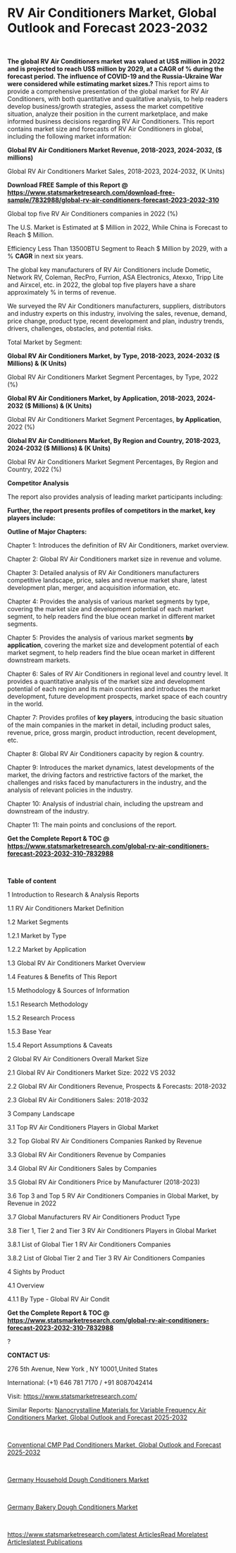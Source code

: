 <h1>RV Air Conditioners Market, Global Outlook and Forecast 2023-2032</h1><br/><p><strong>The global RV Air Conditioners market was valued at US$ million in 2022 and is projected to reach US$ million by 2029, at a <strong>CAGR</strong> of % during the forecast period. The influence of COVID-19 and the Russia-Ukraine War were considered while estimating market sizes.? </strong>This report aims to provide a comprehensive presentation of the global market for RV Air Conditioners, with both quantitative and qualitative analysis, to help readers develop business/growth strategies, assess the market competitive situation, analyze their position in the current marketplace, and make informed business decisions regarding RV Air Conditioners. This report contains market size and forecasts of RV Air Conditioners in global, including the following market information:</p>
 
 
 
 <p><strong>Global RV Air Conditioners Market Revenue, 2018-2023, 2024-2032, ($ millions)</strong></p>
 
 
 
 <p>Global RV Air Conditioners Market Sales, 2018-2023, 2024-2032, (K Units)</p>
 
 
 
 <p><strong>Download FREE Sample of this Report @ <a href="https://www.statsmarketresearch.com/download-free-sample/7832988/global-rv-air-conditioners-forecast-2023-2032-310">https://www.statsmarketresearch.com/download-free-sample/7832988/global-rv-air-conditioners-forecast-2023-2032-310</a></strong></p>
 
 
 
 <p>Global top five RV Air Conditioners companies in 2022 (%)</p>
 
 
 
 <p>The U.S. Market is Estimated at $ Million in 2022, While China is Forecast to Reach $ Million.</p>
 
 
 
 <p>Efficiency Less Than 13500BTU Segment to Reach $ Million by 2029, with a % <strong>CAGR</strong> in next six years.</p>
 
 
 
 <p>The global key manufacturers of RV Air Conditioners include Dometic, Network RV, Coleman, RecPro, Furrion, ASA Electronics, Atexxo, Tripp Lite and Airxcel, etc. in 2022, the global top five players have a share approximately % in terms of revenue.</p>
 
 
 
 <p>We surveyed the RV Air Conditioners manufacturers, suppliers, distributors and industry experts on this industry, involving the sales, revenue, demand, price change, product type, recent development and plan, industry trends, drivers, challenges, obstacles, and potential risks.</p>
 
 
 
 <p>Total Market by Segment:</p>
 
 
 
 <p><strong>Global RV Air Conditioners Market, by Type, 2018-2023, 2024-2032 ($ Millions) & (K Units)</strong></p>
 
 
 
 <p>Global RV Air Conditioners Market Segment Percentages, by Type, 2022 (%)</p>
 
 
 
 <p><strong>Global RV Air Conditioners Market, <strong>by Application</strong>, 2018-2023, 2024-2032 ($ Millions) & (K Units)</strong></p>
 
 
 
 <p>Global RV Air Conditioners Market Segment Percentages, <strong>by Application</strong>, 2022 (%)</p>
 
 
 
 <p><strong>Global RV Air Conditioners Market, By Region and Country, 2018-2023, 2024-2032 ($ Millions) & (K Units)</strong></p>
 
 
 
 <p>Global RV Air Conditioners Market Segment Percentages, By Region and Country, 2022 (%)</p>
 
 
 
 <p><strong>Competitor Analysis</strong></p>
 
 
 
 <p>The report also provides analysis of leading market participants including:</p>
 
 
 
 <p><strong>Further, the report presents profiles of competitors in the market, <strong>key players</strong> include:</strong></p>
 
 
 
 <p><strong>Outline of Major Chapters:</strong></p>
 
 
 
 <p>Chapter 1: Introduces the definition of RV Air Conditioners, market overview.</p>
 
 
 
 <p>Chapter 2: Global RV Air Conditioners market size in revenue and volume.</p>
 
 
 
 <p>Chapter 3: Detailed analysis of RV Air Conditioners manufacturers competitive landscape, price, sales and revenue market share, latest development plan, merger, and acquisition information, etc.</p>
 
 
 
 <p>Chapter 4: Provides the analysis of various market segments by type, covering the market size and development potential of each market segment, to help readers find the blue ocean market in different market segments.</p>
 
 
 
 <p>Chapter 5: Provides the analysis of various market segments <strong>by application</strong>, covering the market size and development potential of each market segment, to help readers find the blue ocean market in different downstream markets.</p>
 
 
 
 <p>Chapter 6: Sales of RV Air Conditioners in regional level and country level. It provides a quantitative analysis of the market size and development potential of each region and its main countries and introduces the market development, future development prospects, market space of each country in the world.</p>
 
 
 
 <p>Chapter 7: Provides profiles of <strong>key players</strong>, introducing the basic situation of the main companies in the market in detail, including product sales, revenue, price, gross margin, product introduction, recent development, etc.</p>
 
 
 
 <p>Chapter 8: Global RV Air Conditioners capacity by region & country.</p>
 
 
 
 <p>Chapter 9: Introduces the market dynamics, latest developments of the market, the driving factors and restrictive factors of the market, the challenges and risks faced by manufacturers in the industry, and the analysis of relevant policies in the industry.</p>
 
 
 
 <p>Chapter 10: Analysis of industrial chain, including the upstream and downstream of the industry.</p>
 
 
 
 <p>Chapter 11: The main points and conclusions of the report.</p>
 
 
 
 <div><b>Get the Complete Report & TOC @ <a href="https://www.statsmarketresearch.com/global-rv-air-conditioners-forecast-2023-2032-310-7832988">https://www.statsmarketresearch.com/global-rv-air-conditioners-forecast-2023-2032-310-7832988</a></b></div>
 
 
 
 <p><br />
 
 <b>Table of content</b></p>
 
 
 
 <p>1 Introduction to Research & Analysis Reports<br />
 
 1.1 RV Air Conditioners Market Definition<br />
 
 1.2 Market Segments<br />
 
 1.2.1 Market by Type<br />
 
 1.2.2 Market by Application<br />
 
 1.3 Global RV Air Conditioners Market Overview<br />
 
 1.4 Features & Benefits of This Report<br />
 
 1.5 Methodology & Sources of Information<br />
 
 1.5.1 Research Methodology<br />
 
 1.5.2 Research Process<br />
 
 1.5.3 Base Year<br />
 
 1.5.4 Report Assumptions & Caveats<br />
 
 2 Global RV Air Conditioners Overall Market Size<br />
 
 2.1 Global RV Air Conditioners Market Size: 2022 VS 2032<br />
 
 2.2 Global RV Air Conditioners Revenue, Prospects & Forecasts: 2018-2032<br />
 
 2.3 Global RV Air Conditioners Sales: 2018-2032<br />
 
 3 Company Landscape<br />
 
 3.1 Top RV Air Conditioners Players in Global Market<br />
 
 3.2 Top Global RV Air Conditioners Companies Ranked by Revenue<br />
 
 3.3 Global RV Air Conditioners Revenue by Companies<br />
 
 3.4 Global RV Air Conditioners Sales by Companies<br />
 
 3.5 Global RV Air Conditioners Price by Manufacturer (2018-2023)<br />
 
 3.6 Top 3 and Top 5 RV Air Conditioners Companies in Global Market, by Revenue in 2022<br />
 
 3.7 Global Manufacturers RV Air Conditioners Product Type<br />
 
 3.8 Tier 1, Tier 2 and Tier 3 RV Air Conditioners Players in Global Market<br />
 
 3.8.1 List of Global Tier 1 RV Air Conditioners Companies<br />
 
 3.8.2 List of Global Tier 2 and Tier 3 RV Air Conditioners Companies<br />
 
 4 Sights by Product<br />
 
 4.1 Overview<br />
 
 4.1.1 By Type - Global RV Air Condit</p>
 
 
 
 <div><b>Get the Complete Report & TOC @ <a href="https://www.statsmarketresearch.com/global-rv-air-conditioners-forecast-2023-2032-310-7832988">https://www.statsmarketresearch.com/global-rv-air-conditioners-forecast-2023-2032-310-7832988</a></b></div>
 
 
 
 <p>? </p>
 
 
 
 <p><b>CONTACT US:</b><br />
 
 276 5th Avenue, New York , NY 10001,United States<br />
 
 International: (+1) 646 781 7170 / +91 8087042414<br />
 
 Visit: <a href="https://www.statsmarketresearch.com/">https://www.statsmarketresearch.com/</a><br />
 
 Similar Reports: <a href="https://www.statsmarketresearch.com/global-rv-air-conditioners-forecast-2023-2032-310-7832988">Nanocrystalline Materials for Variable Frequency Air Conditioners Market, Global Outlook and Forecast 2025-2032</a><br />
 
 <br />
 
 <a href="https://www.statsmarketresearch.com/global-rv-air-conditioners-forecast-2023-2032-310-7832988">Conventional CMP Pad Conditioners Market, Global Outlook and Forecast 2025-2032</a><br />
 
 <br />
 
 <a href="https://www.statsmarketresearch.com/global-rv-air-conditioners-forecast-2023-2032-310-7832988">Germany Household Dough Conditioners Market</a><br />
 
 <br />
 
 <a href="https://www.statsmarketresearch.com/global-rv-air-conditioners-forecast-2023-2032-310-7832988">Germany Bakery Dough Conditioners Market</a><br />
 
 <br />
 
 <a href="https://gyeongbokgung.com">https://www.statsmarketresearch.com/</a><a href="https://hallyeomaritime.com">latest Articles</a><a href="https://jingwansa.com">Read More</a><a href="https://nguoiviet.jp/">latest Articles</a><a href="https://www.intelmarketresearch.com/">latest Publications</a></p>